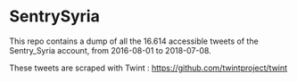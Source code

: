 # SentrySyria

This repo contains a dump of all the 16.614 accessible tweets of the Sentry_Syria account, from 2016-08-01 to 2018-07-08.

These tweets are scraped with Twint : https://github.com/twintproject/twint
